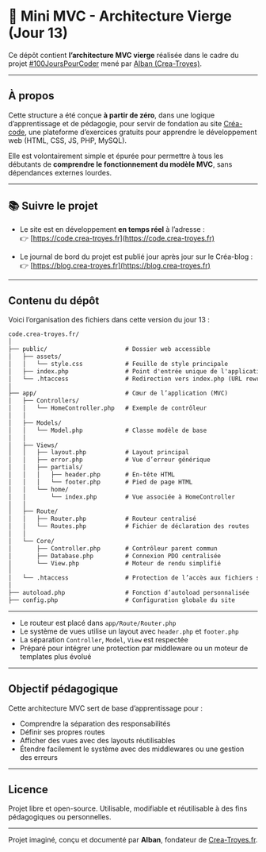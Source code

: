 # 🧱 Mini MVC - Architecture Vierge (Jour 13)

Ce dépôt contient **l’architecture MVC vierge** réalisée dans le cadre du projet [#100JoursPourCoder](https://blog.crea-troyes.fr) mené par [Alban (Crea-Troyes)](https://crea-troyes.fr).

---

## À propos

Cette structure a été conçue **à partir de zéro**, dans une logique d’apprentissage et de pédagogie, pour servir de fondation au site [Créa-code](https://code.crea-troyes.fr), une plateforme d’exercices gratuits pour apprendre le développement web (HTML, CSS, JS, PHP, MySQL).

Elle est volontairement simple et épurée pour permettre à tous les débutants de **comprendre le fonctionnement du modèle MVC**, sans dépendances externes lourdes.

---

## 📚 Suivre le projet

- Le site est en développement **en temps réel** à l’adresse :  
  👉 [https://code.crea-troyes.fr](https://code.crea-troyes.fr)

- Le journal de bord du projet est publié jour après jour sur le Créa-blog :  
  👉 [https://blog.crea-troyes.fr](https://blog.crea-troyes.fr)

---

## Contenu du dépôt

Voici l’organisation des fichiers dans cette version du jour 13 :

```markdown
code.crea-troyes.fr/
│
├── public/                      # Dossier web accessible
│   ├── assets/
│   │   └── style.css            # Feuille de style principale
│   ├── index.php                # Point d'entrée unique de l'application
│   └── .htaccess                # Redirection vers index.php (URL rewriting)
│
├── app/                         # Cœur de l’application (MVC)
│   ├── Controllers/
│   │   └── HomeController.php   # Exemple de contrôleur
│   │
│   ├── Models/
│   │   └── Model.php            # Classe modèle de base
│   │
│   ├── Views/
│   │   ├── layout.php           # Layout principal
│   │   ├── error.php            # Vue d’erreur générique
│   │   ├── partials/
│   │   │   ├── header.php       # En-tête HTML
│   │   │   └── footer.php       # Pied de page HTML
│   │   └── home/
│   │       └── index.php        # Vue associée à HomeController
│   │
│   ├── Route/
│   │   ├── Router.php           # Routeur centralisé
│   │   └── Routes.php           # Fichier de déclaration des routes
│   │
│   └── Core/
│       ├── Controller.php       # Contrôleur parent commun
│       ├── Database.php         # Connexion PDO centralisée
│       └── View.php             # Moteur de rendu simplifié
│
│   └── .htaccess                # Protection de l’accès aux fichiers sensibles
│
├── autoload.php                 # Fonction d’autoload personnalisée
├── config.php                   # Configuration globale du site
```

---

- Le routeur est placé dans `app/Route/Router.php`
- Le système de vues utilise un layout avec `header.php` et `footer.php`
- La séparation `Controller`, `Model`, `View` est respectée
- Préparé pour intégrer une protection par middleware ou un moteur de templates plus évolué

---

## Objectif pédagogique

Cette architecture MVC sert de base d’apprentissage pour :

- Comprendre la séparation des responsabilités
- Définir ses propres routes
- Afficher des vues avec des layouts réutilisables
- Étendre facilement le système avec des middlewares ou une gestion des erreurs

---

## Licence

Projet libre et open-source. Utilisable, modifiable et réutilisable à des fins pédagogiques ou personnelles.

---

Projet imaginé, conçu et documenté par **Alban**, fondateur de [Crea-Troyes.fr](https://crea-troyes.fr).
